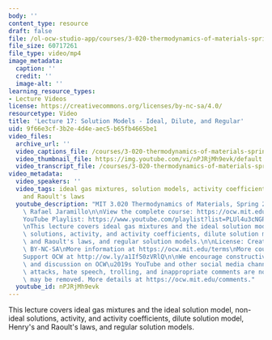 ```yaml
---
body: ''
content_type: resource
draft: false
file: /ol-ocw-studio-app/courses/3-020-thermodynamics-of-materials-spring-2021/mit3_020s21_lecture_17_1080p_v2_360p_16_9.mp4
file_size: 60717261
file_type: video/mp4
image_metadata:
  caption: ''
  credit: ''
  image-alt: ''
learning_resource_types:
- Lecture Videos
license: https://creativecommons.org/licenses/by-nc-sa/4.0/
resourcetype: Video
title: 'Lecture 17: Solution Models - Ideal, Dilute, and Regular'
uid: 9f66e3cf-3b2e-4d4e-aec5-b65fb4665be1
video_files:
  archive_url: ''
  video_captions_file: /courses/3-020-thermodynamics-of-materials-spring-2021/mit3_020s21_lecture_17_1080p_v2_captions.vtt
  video_thumbnail_file: https://img.youtube.com/vi/nPJRjMh9evk/default.jpg
  video_transcript_file: /courses/3-020-thermodynamics-of-materials-spring-2021/1BfyuwLB9bKXfJN7z4v5tnoWwlAdR6Kln_transcript.pdf
video_metadata:
  video_speakers: ''
  video_tags: ideal gas mixtures, solution models, activity coefficients, Henry's
    and Raoult's laws
  youtube_description: "MIT 3.020 Thermodynamics of Materials, Spring 2021\nInstructor:\
    \ Rafael Jaramillo\n\nView the complete course: https://ocw.mit.edu/courses/3-020-thermodynamics-of-materials-spring-2021/\n\
    YouTube Playlist: https://www.youtube.com/playlist?list=PLUl4u3cNGP61g-yRbJz4ghFPJLiok1HxX\n\
    \nThis lecture covers ideal gas mixtures and the ideal solution model, non-ideal\
    \ solutions, activity, and activity coefficients, dilute solution model, Henry\
    \ and Raoult's laws, and regular solution models.\n\nLicense: Creative Commons\
    \ BY-NC-SA\nMore information at https://ocw.mit.edu/terms\nMore courses at https://ocw.mit.edu\n\
    Support OCW at http://ow.ly/a1If50zVRlQ\n\nWe encourage constructive comments\
    \ and discussion on OCW\u2019s YouTube and other social media channels. Personal\
    \ attacks, hate speech, trolling, and inappropriate comments are not allowed and\
    \ may be removed. More details at https://ocw.mit.edu/comments."
  youtube_id: nPJRjMh9evk
---
```

This lecture covers ideal gas mixtures and the ideal solution model, non-ideal solutions, activity, and activity coefficients, dilute solution model, Henry's and Raoult's laws, and regular solution models.